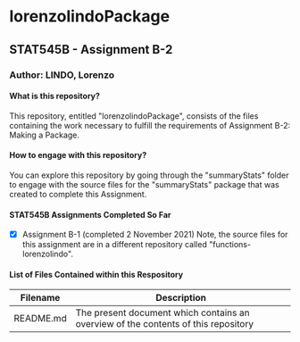 # lorenzolindoPackage

## STAT545B - Assignment B-2

### Author: LINDO, Lorenzo

#### What is this repository?
This repository, entitled "lorenzolindoPackage", consists of the files containing the work necessary to fulfill the requirements of Assignment B-2: Making a Package.

#### How to engage with this repository?
You can explore this repository by going through the "summaryStats" folder to engage with the source files for the "summaryStats" package that was created to complete this Assignment.

#### STAT545B Assignments Completed So Far
- [x] Assignment B-1 (completed 2 November 2021) Note, the source files for this assignment are in a different repository called "functions-lorenzolindo".

#### List of Files Contained within this Respository
Filename | Description
---------|------------
README.md | The present document which contains an overview of the contents of this repository